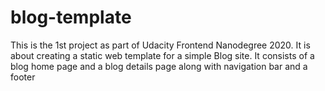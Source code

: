 # blog-template
This is the 1st project as part of Udacity Frontend Nanodegree 2020. It is about creating a static web template for a simple Blog site. It consists of a blog home page and a blog details page along with navigation bar and a footer
